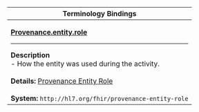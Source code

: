 |Terminology Bindings|
|---|
|<p>**[Provenance.entity.role](https://hl7.org/fhir/R4/provenance-definitions.html#Provenance.entity.role)**<hr>**Description**<br>- How the entity was used during the activity.<br><br>**Details:** [Provenance Entity Role](https://hl7.org/fhir/R4/codesystem-provenance-entity-role.html)<br><br>**System:** `http://hl7.org/fhir/provenance-entity-role`|